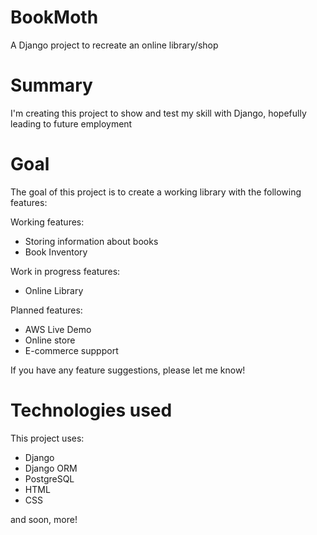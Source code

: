 # BookMoth
A Django project to recreate an online library/shop

# Summary
I'm creating this project to show and test my skill with Django, hopefully leading to future employment

# Goal
The goal of this project is to create a working library with the following features:

Working features:
- Storing information about books
- Book Inventory

Work in progress features:
- Online Library

Planned features:
- AWS Live Demo
- Online store
- E-commerce suppport

If you have any feature suggestions, please let me know!

# Technologies used
This project uses:
- Django
- Django ORM
- PostgreSQL
- HTML
- CSS


and soon, more!
